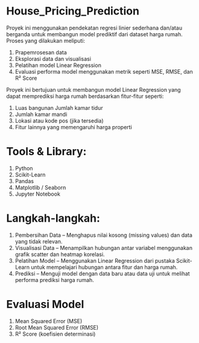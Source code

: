 # House_Pricing_Prediction
Proyek ini menggunakan pendekatan regresi linier sederhana dan/atau berganda untuk membangun model prediktif dari dataset harga rumah. Proses yang dilakukan meliputi:
  1. Prapemrosesan data
  2. Eksplorasi data dan visualisasi
  3. Pelatihan model Linear Regression
  4. Evaluasi performa model menggunakan metrik seperti MSE, RMSE, dan R² Score
     
Proyek ini bertujuan untuk membangun model Linear Regression yang dapat memprediksi harga rumah berdasarkan fitur-fitur seperti:  
  1. Luas bangunan  Jumlah kamar tidur  
  2. Jumlah kamar mandi  
  3. Lokasi atau kode pos (jika tersedia)  
  4. Fitur lainnya yang memengaruhi harga properti

# Tools & Library:
  1. Python
  2. Scikit-Learn
  3. Pandas
  4. Matplotlib / Seaborn
  5. Jupyter Notebook
     
# Langkah-langkah:
  1. Pembersihan Data – Menghapus nilai kosong (missing values) dan data yang tidak relevan.
  2. Visualisasi Data – Menampilkan hubungan antar variabel menggunakan grafik scatter dan heatmap korelasi.
  3. Pelatihan Model – Menggunakan Linear Regression dari pustaka Scikit-Learn untuk mempelajari hubungan antara fitur dan harga rumah.
  4. Prediksi – Menguji model dengan data baru atau data uji untuk melihat performa prediksi harga rumah.

# Evaluasi Model
  1. Mean Squared Error (MSE)
  2. Root Mean Squared Error (RMSE)
  3. R² Score (koefisien determinasi)
